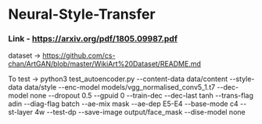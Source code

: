 # Neural-Style-Transfer

### Link - https://arxiv.org/pdf/1805.09987.pdf

dataset ->
https://github.com/cs-chan/ArtGAN/blob/master/WikiArt%20Dataset/README.md

To test ->
python3 test_autoencoder.py  --content-data  data/content --style-data data/style --enc-model models/vgg_normalised_conv5_1.t7 --dec-model none  --dropout 0.5 --gpuid 0 --train-dec --dec-last tanh --trans-flag adin  --diag-flag batch --ae-mix mask --ae-dep E5-E4 --base-mode c4 --st-layer 4w --test-dp --save-image output/face_mask --dise-model  none
